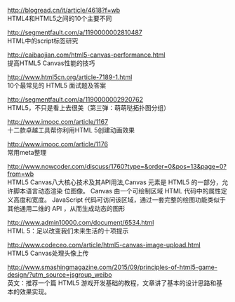 http://blogread.cn/it/article/4618?f=wb<br  />
HTML4和HTML5之间的10个主要不同

http://segmentfault.com/a/1190000002810487<br  />
HTML中的script标签研究

http://caibaojian.com/html5-canvas-performance.html<br  />
提高HTML5 Canvas性能的技巧

http://www.html5cn.org/article-7189-1.html<br  />
10个最常见的 HTML5 面试题及答案

http://segmentfault.com/a/1190000002920762<br  />
HTML5，不只是看上去很美（第三弹：萌萌哒拓扑图分组）

http://www.imooc.com/article/1167<br  />
十二款卓越工具帮你利用HTML 5创建动画效果

http://www.imooc.com/article/1176<br  />
常用meta整理

http://www.nowcoder.com/discuss/1760?type=&order=0&pos=13&page=0?from=wb<br  />
HTML5 Canvas八大核心技术及其API用法,Canvas 元素是 HTML5 的一部分，允许脚本语言动态渲染 位图像。 Canvas 由一个可绘制区域 HTML 代码中的属性定义高度和宽度。 JavaScript 代码可访问该区域，通过一套完整的绘图功能类似于其他通用二维的 API ，从而生成动态的图形


http://www.admin10000.com/document/6534.html<br  />
HTML 5：足以改变我们未来生活的十项提示

http://www.codeceo.com/article/html5-canvas-image-upload.html<br  />
HTML5 Canvas处理头像上传

http://www.smashingmagazine.com/2015/09/principles-of-html5-game-design/?utm_source=jsgroup_weibo<br  />
英文：推荐一个篇 HTML5 游戏开发基础的教程，文章讲了基本的设计思路和基本的效果实现。